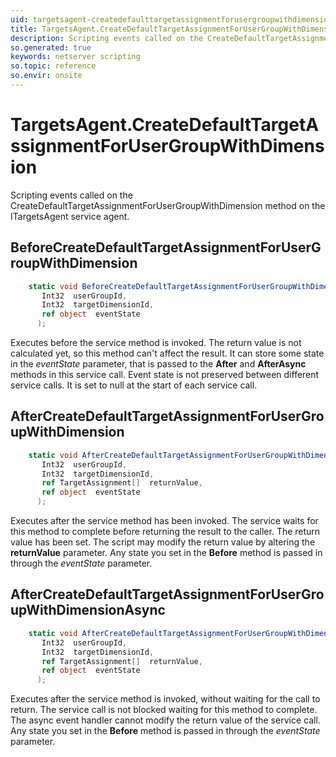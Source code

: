 ```yaml
---
uid: targetsagent-createdefaulttargetassignmentforusergroupwithdimension
title: TargetsAgent.CreateDefaultTargetAssignmentForUserGroupWithDimension event method
description: Scripting events called on the CreateDefaultTargetAssignmentForUserGroupWithDimension method on the TargetsAgent service agent.
so.generated: true
keywords: netserver scripting
so.topic: reference
so.envir: onsite
---
```

# TargetsAgent.CreateDefaultTargetAssignmentForUserGroupWithDimension

Scripting events called on the <see cref='M:ITargetsAgent.CreateDefaultTargetAssignmentForUserGroupWithDimension'>CreateDefaultTargetAssignmentForUserGroupWithDimension</see> method on the <see cref='ITargetsAgent'>ITargetsAgent</see>  service agent.

## BeforeCreateDefaultTargetAssignmentForUserGroupWithDimension
```cs
    static void BeforeCreateDefaultTargetAssignmentForUserGroupWithDimension(
       Int32  userGroupId,
       Int32  targetDimensionId,
       ref object  eventState
      );
```
Executes before the service method is invoked.
The return value is not calculated yet, so this method can't affect the result.
It can store some state in the *eventState* parameter, that is passed to the **After** and **AfterAsync** methods in this service call.
Event state is not preserved between different service calls. It is set to null at the start of each service call.
## AfterCreateDefaultTargetAssignmentForUserGroupWithDimension
```cs
    static void AfterCreateDefaultTargetAssignmentForUserGroupWithDimension(
       Int32  userGroupId,
       Int32  targetDimensionId,
       ref TargetAssignment[]  returnValue,
       ref object  eventState
      );
```
Executes after the service method has been invoked. The service waits for this method to complete before returning the result to the caller.
The return value has been set. The script may modify the return value by altering the **returnValue** parameter.
Any state you set in the **Before** method is passed in through the *eventState* parameter.
## AfterCreateDefaultTargetAssignmentForUserGroupWithDimensionAsync
```cs
    static void AfterCreateDefaultTargetAssignmentForUserGroupWithDimensionAsync(
       Int32  userGroupId,
       Int32  targetDimensionId,
       ref TargetAssignment[]  returnValue,
       ref object  eventState
      );
```
Executes after the service method is invoked, without waiting for the call to return.
The service call is not blocked waiting for this method to complete.
The async event handler cannot modify the return value of the service call.
Any state you set in the **Before** method is passed in through the *eventState* parameter.

